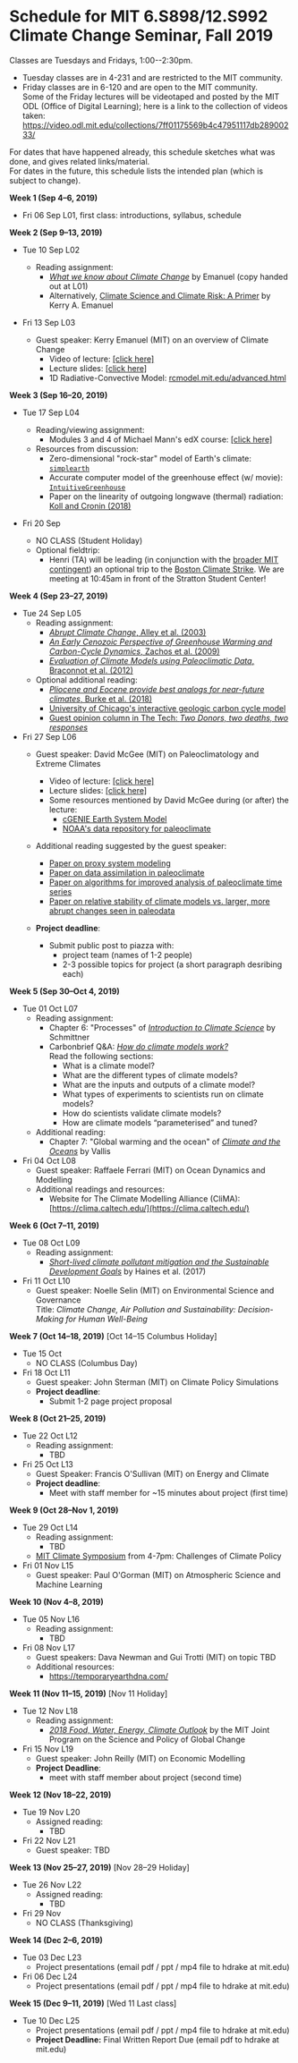 # Schedule for MIT 6.S898/12.S992 Climate Change Seminar, Fall 2019

Classes are Tuesdays and Fridays, 1:00--2:30pm.
  * Tuesday classes are in 4-231 and are restricted to the MIT community.
  * Friday classes are in 6-120 and are open to the MIT community.\
    Some of the Friday lectures will be videotaped and posted by the MIT ODL (Office of Digital Learning);
    here is a link to the collection of videos taken:\
    https://video.odl.mit.edu/collections/7ff01175569b4c47951117db28900233/
  
For dates that have happened already, this schedule sketches what was done, and gives related links/material.\
For dates in the future, this schedule lists the intended plan (which is subject to change).

**Week 1 (Sep 4–6, 2019)**
  * Fri 06 Sep L01, first class: introductions, syllabus, schedule

**Week 2 (Sep 9–13, 2019)**

  * Tue 10 Sep L02
    * Reading assignment:
      * [*What we know about Climate Change*](https://mitpress.mit.edu/books/what-we-know-about-climate-change-updated-edition) by Emanuel (copy handed out at L01)
      * Alternatively, [Climate Science and Climate Risk: A Primer](https://eapsweb.mit.edu/sites/default/files/Climate_Primer.pdf) by Kerry A. Emanuel
      
  * Fri 13 Sep L03
    * Guest speaker: Kerry Emanuel (MIT) on an overview of Climate Change
      * Video of lecture: [[click here]](https://video.odl.mit.edu/videos/752b6649af874920a087a8bc7510833d/)
      * Lecture slides: [[click here]](https://github.com/ron-rivest/MIT-6.S898-climate-change/blob/master/resource_files/guest_lectures/2019-09-13-Emanuel-6.s898-talk-slides.pdf)
      * 1D Radiative-Convective Model: [rcmodel.mit.edu/advanced.html](http://rcmodel.mit.edu/advanced.html)

**Week 3 (Sep 16–20, 2019)**

  * Tue 17 Sep L04
    * Reading/viewing assignment:
      * Modules 3 and 4 of Michael Mann's edX course: [[click here]](https://www.edx.org/course/climate-change-the-science-and-global-impact)
    * Resources from discussion:
      * Zero-dimensional "rock-star" model of Earth's climate: [`simplearth`](https://github.com/hdrake/simplearth/tree/ec8bfb9ae6b23b6799662671cfbbbcab49a0e75a)
      * Accurate computer model of the greenhouse effect (w/ movie): [`IntuitiveGreenhouse`](https://github.com/hdrake/IntuitiveGreenhouse)
      * Paper on the linearity of outgoing longwave (thermal) radiation: [Koll and Cronin (2018)](https://www.pnas.org/content/115/41/10293.short?rss=1)
    
  * Fri 20 Sep
    * NO CLASS (Student Holiday)
    * Optional fieldtrip:
      * Henri (TA) will be leading (in conjunction with the [broader MIT contingent](https://thetech.com/2019/09/17/join-global-climate-strike)) an optional trip to the [Boston Climate Strike](https://www.facebook.com/events/349500849297711/). We are meeting at 10:45am in front of the Stratton Student Center!

**Week 4 (Sep 23–27, 2019)**

  * Tue 24 Sep L05
    * Reading assignment:
      * [*Abrupt Climate Change*, Alley et al. (2003)](https://github.com/ron-rivest/MIT-6.S898-climate-change/blob/master/resource_files/readings/L05_Alley_2003_abdrupt_climate_change.pdf)
      * [*An Early Cenozoic Perspective of Greenhouse Warming and Carbon-Cycle Dynamics*, Zachos et al. (2009)](https://github.com/ron-rivest/MIT-6.S898-climate-change/blob/master/resource_files/readings/L05_Zachos_2008_Nature.pdf)
      * [*Evaluation of Climate Models using Paleoclimatic Data*, Braconnot et al. (2012)](https://github.com/ron-rivest/MIT-6.S898-climate-change/blob/master/resource_files/readings/L05_Braconnot_2012_paleo_evaluation.pdf)
    * Optional additional reading:
      * [*Pliocene and Eocene provide best analogs for near-future climates*, Burke et al. (2018)](https://www.pnas.org/content/115/52/13288/tab-figures-data)
      * [University of Chicago's interactive geologic carbon cycle model](http://climatemodels.uchicago.edu/geocarb/)
      * [Guest opinion column in The Tech: *Two Donors, two deaths, two responses*](https://thetech.com/2019/09/19/two-donors-two-deaths-two-responses)
  * Fri 27 Sep L06
    * Guest speaker: David McGee (MIT) on Paleoclimatology and Extreme Climates
      * Video of lecture: [[click here]](http://email.video.odl.mit.edu/c/eJxljssKgzAURL_G7Az3YV6LLErF_0hMggGtpVq_v1m0q8IshuFwmOSDIo6iegJ04MgCMCotUTLryaC7A45mVKPpBrhqyrvc0yq3esqc3mLxLmacKbqiGQg4Z4o4RygQ2BogFKtfzvN5dHzraGr5k_y2o5XcFCZnoyipIRZ2JWqHtkAMlvSsGyJefr-OXsvDOtuHtNVHu_Z1fQB1jDvW)
      * Lecture slides: [[click here]](https://github.com/ron-rivest/MIT-6.S898-climate-change/blob/master/resource_files/guest_lectures/2019-09-27-McGee_6.S898_ClimateChange_Fall2019.pdf)
      * Some resources mentioned by David McGee during (or after) the lecture:
        * [cGENIE Earth System Model](http://www.seao2.info/mycgenie.html)
        * [NOAA's data repository for paleoclimate](https://www.ncdc.noaa.gov/data-access/paleoclimatology-data)
    * Additional reading suggested by the guest speaker:
      * [Paper on proxy system modeling](http://one.geol.umd.edu/preprints/psm13.pdf)
      * [Paper on data assimilation in paleoclimate](https://www.clim-past.net/15/1251/2019/)
      * [Paper on algorithms for improved analysis of paleoclimate time series](https://www.sciencedirect.com/science/article/pii/S0925231217315345)
      * [Paper on relative stability of climate models vs. larger, more abrupt changes seen in paleodata](https://www.nature.com/articles/ngeo1200)
        
    * **Project deadline**:
      * Submit public post to piazza with:
        * project team (names of 1-2 people)
        * 2-3 possible topics for project (a short paragraph desribing each)

**Week 5 (Sep 30–Oct 4, 2019)**

  * Tue 01 Oct L07
    * Reading assignment:
      * Chapter 6: "Processes" of [*Introduction to Climate Science*](https://open.oregonstate.education/climatechange/chapter/processes/) by Schmittner
      * Carbonbrief Q&A: [*How do climate models work?*](https://www.carbonbrief.org/qa-how-do-climate-models-work)\
      Read the following sections:
        * What is a climate model?
        * What are the different types of climate models?
        * What are the inputs and outputs of a climate model?
        * What types of experiments to scientists run on climate models?
        * How do scientists validate climate models?
        * How are climate models “parameterised” and tuned?
    * Additional reading:
      * Chapter 7: "Global warming and the ocean" of [*Climate and the Oceans*](https://press.princeton.edu/titles/9636.html) by Vallis
  * Fri 04 Oct L08
    * Guest speaker: Raffaele Ferrari (MIT) on Ocean Dynamics and Modelling
    * Additional readings and resources:
      * Website for The Climate Modelling Alliance (CliMA): [https://clima.caltech.edu/](https://clima.caltech.edu/)

**Week 6 (Oct 7–11, 2019)**

  * Tue 08 Oct L09
    * Reading assignment:
      * [*Short-lived climate pollutant mitigation and the Sustainable Development Goals*](https://github.com/ron-rivest/MIT-6.S898-climate-change/blob/master/resource_files/readings/L09_Haines_2017_short_lived_pollutant_mitigation_UN_SDGs.pdf) by Haines et al. (2017)
  * Fri 11 Oct L10
    * Guest speaker: Noelle Selin (MIT) on Environmental Science and Governance\
    Title: *Climate Change, Air Pollution and Sustainability: Decision-Making for Human Well-Being*

**Week 7 (Oct 14–18, 2019)** [Oct 14–15 Columbus Holiday]

  * Tue 15 Oct
    * NO CLASS (Columbus Day)
  * Fri 18 Oct L11
    * Guest speaker: John Sterman (MIT) on Climate Policy Simulations
    * **Project deadline**:
      * Submit 1-2 page project proposal
  
**Week 8 (Oct 21–25, 2019)**

  * Tue 22 Oct L12
    * Reading assignment:
      * TBD
  * Fri 25 Oct L13
    * Guest Speaker: Francis O'Sullivan (MIT) on Energy and Climate
    * **Project deadline**:
      * Meet with staff member for ~15 minutes about project (first time)
  
**Week 9 (Oct 28–Nov 1, 2019)**

  * Tue 29 Oct L14
    * Reading assignment:
      * TBD
    * [MIT Climate Symposium](https://climate.mit.edu/symposia) from 4-7pm: Challenges of Climate Policy
  * Fri 01 Nov L15
    * Guest speaker: Paul O'Gorman (MIT) on Atmospheric Science and Machine Learning

**Week 10 (Nov 4–8, 2019)**
  * Tue 05 Nov L16
    * Reading assignment:
      * TBD
  * Fri 08 Nov L17
    * Guest speakers: Dava Newman and Gui Trotti (MIT) on topic TBD
    * Additional resources: 
      * https://temporaryearthdna.com/
  
**Week 11 (Nov 11–15, 2019)** [Nov 11 Holiday]
  * Tue 12 Nov L18
    * Reading assignment:
      * [*2018 Food, Water, Energy, Climate Outlook*](https://globalchange.mit.edu/sites/default/files/newsletters/files/2018-JP-Outlook.pdf) by the MIT Joint Program on the Science and Policy of Global Change
  * Fri 15 Nov L19
    * Guest speaker: John Reilly (MIT) on Economic Modelling
    * **Project Deadline**:
      * meet with staff member about project (second time)
  
**Week 12 (Nov 18–22, 2019)**
  * Tue 19 Nov L20
    * Assigned reading:
      * TBD
  * Fri 22 Nov L21
    * Guest speaker: TBD

**Week 13 (Nov 25–27, 2019)** [Nov 28–29 Holiday]
  * Tue 26 Nov L22
    * Assigned reading:
      * TBD
  * Fri 29 Nov
    * NO CLASS (Thanksgiving)

**Week 14 (Dec 2–6, 2019)**
  * Tue 03 Dec L23
    * Project presentations (email pdf / ppt / mp4 file to hdrake at mit.edu)
  * Fri 06 Dec L24
    * Project presentations (email pdf / ppt / mp4 file to hdrake at mit.edu)

**Week 15 (Dec 9–11, 2019)** [Wed 11 Last class]
  * Tue 10 Dec L25
    * Project presentations (email pdf / ppt / mp4 file to hdrake at mit.edu)
    * **Project Deadline:** Final Written Report Due (email pdf to hdrake at mit.edu)
